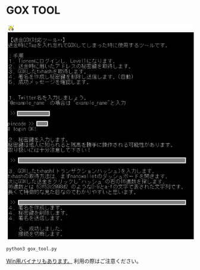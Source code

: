 GOX TOOL
========

![GOX TOOL](gox_tool.png)

```bash
python3 gox_tool.py
```

[Win用バイナリもあります。](https://github.com/namuyan/tipnem-py/releases/tag/2.0)
利用の際はご注意ください。